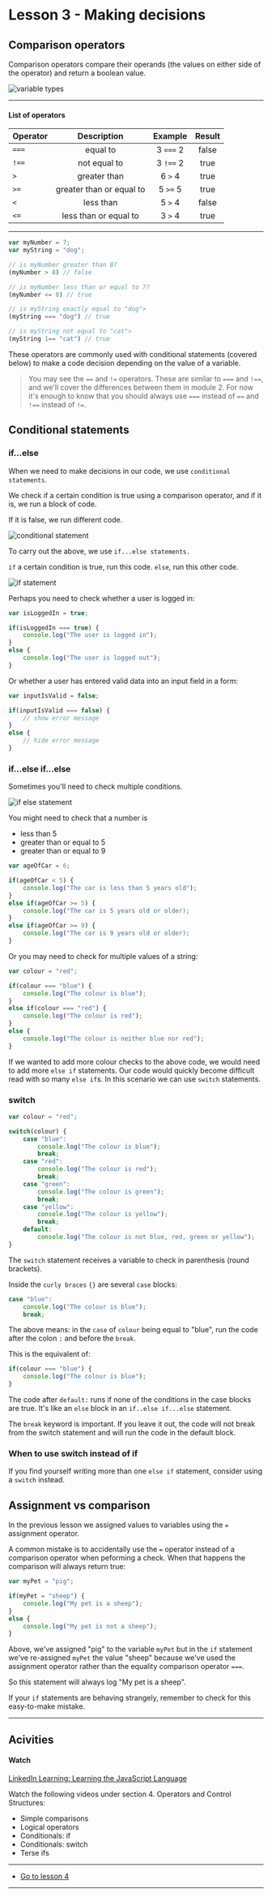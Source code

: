 # Lesson 3 - Making decisions


## Comparison operators

Comparison operators compare their operands (the values on either side of the operator) and return a boolean value.

<img src="/images/operator.png" alt="variable types" style="max-width: 316px"/>

---

#### List of operators

| Operator      | Description               | Example  | Result 
| ------------- |:----------------------:   | :-----:  |  :---:
| `===`           | equal to                  | 3 `===` 2  |  false 
| `!==`           | not equal to              | 3 `!==` 2  |  true  
| `>`             | greater than              | 6 `>` 4    |  true  
| `>=`            | greater than or equal to  | 5 `>=` 5   |  true
| `<`             | less than                 | 5 `>` 4    |  false
| `<=`            | less than or equal to     | 3 `>` 4    |  true


---

```js
var myNumber = 7;
var myString = "dog";

// is myNumber greater than 8?
(myNumber > 8) // false

// is myNumber less than or equal to 7?
(myNumber <= 8) // true

// is myString exactly equal to "dog">
(myString === "dog") // true

// is myString not equal to "cat">
(myString 1== "cat") // true

```

These operators are commonly used with conditional statements (covered below) to make a code decision depending on the value of a variable.

>You may see the `==` and `!=` operators. These are similar to `===` and `!==`, and we'll cover the differences between them in module 2. For now it's enough to know that you should always use `===` instead of `==` and `!==` instead of `!=`.

## Conditional statements

### if...else

When we need to make decisions in our code, we use `conditional statements`.

We check if a certain condition is true using a comparison operator, and if it is, we run a block of code.

If it is false, we run different code.

<img src="/images/conditional-statement.png" alt="conditional statement" style="max-width: 600px"/>

To carry out the above, we use `if...else statements.`

`if` a certain condition is true, run this code.
`else`, run this other code.

<img src="/images/if-statement.png" alt="if statement" style="max-width: 450px"/>

Perhaps you need to check whether a user is logged in:

```js
var isLoggedIn = true;

if(isLoggedIn === true) {
    console.log("The user is logged in");
}
else {
    console.log("The user is logged out");
}
```

Or whether a user has entered valid data into an input field in a form:

```js
var inputIsValid = false;

if(inputIsValid === false) {
    // show error message
}
else {
    // hide error message
}
```

###  if...else if...else

Sometimes you'll need to check multiple conditions.

<img src="/images/if-else.png" alt="if else statement" style="max-width: 450px"/>

You might need to check that a number is
- less than 5
- greater than or equal to 5
- greater than or equal to 9

```js
var ageOfCar = 6;

if(ageOfCar < 5) {
    console.log("The car is less than 5 years old");
}
else if(ageOfCar >= 5) {
    console.log("The car is 5 years old or older);
}
else if(ageOfCar >= 9) {
    console.log("The car is 9 years old or older);
}
```

Or you may need to check for multiple values of a string:

```js
var colour = "red";

if(colour === "blue") {
    console.log("The colour is blue");
}
else if(colour === "red") {
    console.log("The colour is red");
}
else {
    console.log("The colour is neither blue nor red");
}
```

If we wanted to add more colour checks to the above code, we would need to add more `else if` statements. Our code would quickly become difficult read with so many `else if`s. In this scenario we can use `switch` statements.

### switch 

<!-- <img src="/images/switch.png" alt="switch statement" style="max-width: 450px"/> -->

```js
var colour = "red";

switch(colour) {
    case "blue":
        console.log("The colour is blue");
        break;
    case "red":
        console.log("The colour is red");
        break;
    case "green":
        console.log("The colour is green");
        break;
    case "yellow":
        console.log("The colour is yellow");
        break;
    default:
        console.log("The colour is not blue, red, green or yellow");
}

```

The `switch` statement receives a variable to check in parenthesis (round brackets). 

Inside the `curly braces` `{}` are several `case` blocks:

```js
case "blue":
    console.log("The colour is blue");
    break;
```

The above means: in the `case` of `colour` being equal to "blue", run the code after the colon `:` and before the `break`.

This is the equivalent of:

```js
if(colour === "blue") {
    console.log("The colour is blue");
}
```

The code after `default:` runs if none of the conditions in the case blocks are true. It's like an `else` block in an `if..else if...else` statement.

The `break` keyword is important. If you leave it out, the code will not break from the switch statement and will run the code in the default block.


### When to use switch instead of if

If you find yourself writing more than one `else if` statement, consider using a `switch` instead.


## Assignment vs comparison 

In the previous lesson we assigned values to variables using the `=` assignment operator.

A common mistake is to accidentally use the `=` operator instead of a comparison operator when peforming a check. When that happens the comparison will always return true:

```js
var myPet = "pig";

if(myPet = "sheep") {
    console.log("My pet is a sheep");
}
else {
    console.log("My pet is not a sheep");
}
```

Above, we've assigned "pig" to the variable `myPet` but in the `if` statement we've re-assigned `myPet` the value "sheep" because we've used the assignment operator rather than the equality comparison operator `===`.

So this statement will always log "My pet is a sheep". 

If your `if` statements are behaving strangely, remember to check for this easy-to-make mistake.

---

## Acivities

#### Watch

[LinkedIn Learning: Learning the JavaScript Language](https://www.linkedin.com/learning/learning-the-javascript-language-2/)

Watch the following videos under section 4. Operators and Control Structures:

- Simple comparisons
- Logical operators
- Conditionals: if
- Conditionals: switch
- Terse ifs

---
- [Go to lesson 4](4) 
---